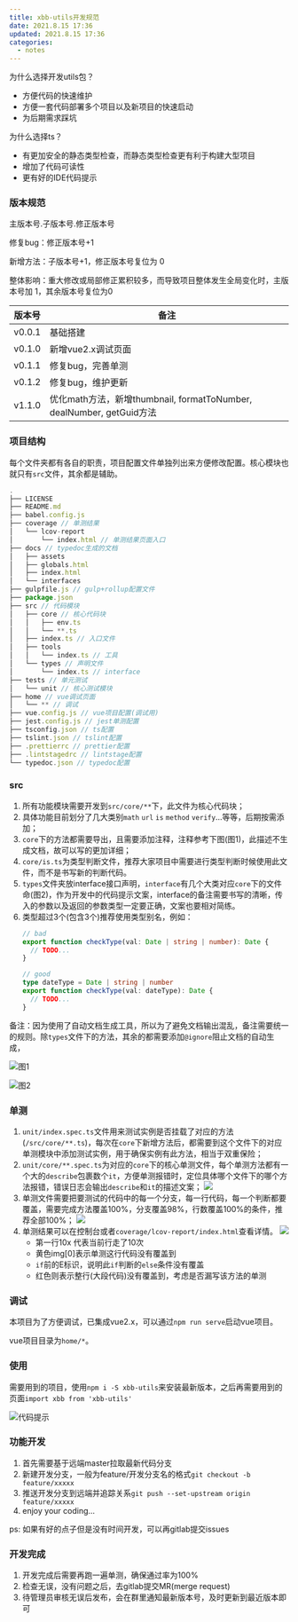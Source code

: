 ```yaml
---
title: xbb-utils开发规范
date: 2021.8.15 17:36
updated: 2021.8.15 17:36
categories: 
  - notes
---
```

为什么选择开发utils包？

- 方便代码的快速维护
- 方便一套代码部署多个项目以及新项目的快速启动
- 为后期需求踩坑
<!-- more -->
为什么选择ts？

- 有更加安全的静态类型检查，而静态类型检查更有利于构建大型项目
- 增加了代码可读性
- 更有好的IDE代码提示

### 版本规范

主版本号.子版本号.修正版本号

修复bug：修正版本号+1

新增方法：子版本号+1，修正版本号复位为 0

整体影响：重大修改或局部修正累积较多，而导致项目整体发生全局变化时，主版本号加 1，其余版本号复位为0

|版本号|备注|
|---|---|
|v0.0.1|基础搭建|
|v0.1.0|新增vue2.x调试页面|
|v0.1.1|修复bug，完善单测|
|v0.1.2|修复bug，维护更新|
|v1.1.0|优化math方法，新增thumbnail, formatToNumber, dealNumber, getGuid方法|



### 项目结构

每个文件夹都有各自的职责，项目配置文件单独列出来方便修改配置。核心模块也就只有`src`文件，其余都是辅助。

```JavaScript
.
├── LICENSE
├── README.md
├── babel.config.js
├── coverage // 单测结果
│   └── lcov-report
│       └── index.html // 单测结果页面入口
├── docs // typedoc生成的文档
│   ├── assets
│   ├── globals.html
│   ├── index.html
│   └── interfaces
├── gulpfile.js // gulp+rollup配置文件
├── package.json
├── src // 代码模块
│   ├── core // 核心代码块
│   │   ├── env.ts
│   │   └── **.ts
│   ├── index.ts // 入口文件
│   ├── tools
│   │   └── index.ts // 工具
│   └── types // 声明文件
│       └── index.ts // interface
├── tests // 单元测试
│   └── unit // 核心测试模块
├── home // vue调试页面
│   └── ** // 调试
├── vue.config.js // vue项目配置(调试用)
├── jest.config.js // jest单测配置
├── tsconfig.json // ts配置
├── tslint.json // tslint配置
├── .prettierrc // prettier配置
├── .lintstagedrc // lintstage配置
└── typedoc.json // typedoc配置

```


### src

1. 所有功能模块需要开发到`src/core/**`下，此文件为核心代码块；
2. 具体功能目前划分了几大类别`math` `url` `is` `method` `verify`...等等，后期按需添加；
3. `core`下的方法都需要导出，且需要添加注释，注释参考下图(图1)，此描述不生成文档，故可以写的更加详细；
4. `core/is.ts`为类型判断文件，推荐大家项目中需要进行类型判断时候使用此文件，而不是书写新的判断代码。
5. `types`文件夹放interface接口声明，`interface`有几个大类对应`core`下的文件命(图2)，作为开发中的代码提示文案，interface的备注需要书写的清晰，传入的参数以及返回的参数类型一定要正确，文案也要相对简练。
6. 类型超过3个(包含3个)推荐使用类型别名，例如：
	```TypeScript
	// bad
	export function checkType(val: Date | string | number): Date {
	  // TODO...
	}
	
	// good
	type dateType = Date | string | number
	export function checkType(val: dateType): Date {
	  // TODO...
	}
	```
	

备注：因为使用了自动文档生成工具，所以为了避免文档输出混乱，备注需要统一的规则。除`types`文件下的方法，其余的都需要添加`@ignore`阻止文档的自动生成，

![图1](https://yahuiimg.oss-cn-hangzhou.aliyuncs.com/202112221047229.png)

![图2](https://yahuiimg.oss-cn-hangzhou.aliyuncs.com/202112221047515.png)

### 单测

1. `unit/index.spec.ts`文件用来测试实例是否挂载了对应的方法(`/src/core/**.ts`)，每次在`core`下新增方法后，都需要到这个文件下的对应单测模块中添加测试实例，用于确保实例有此方法，相当于双重保险；
2. `unit/core/**.spec.ts`为对应的`core`下的核心单测文件，每个单测方法都有一个大的`describe`包裹数个`it`，方便单测报错时，定位具体哪个文件下的哪个方法报错，错误日志会输出`describe`和`it`的描述文案；
	![](https://yahuiimg.oss-cn-hangzhou.aliyuncs.com/202112221047549.png)
3. 单测文件需要把要测试的代码中的每一个分支，每一行代码，每一个判断都要覆盖，需要完成方法覆盖100%，分支覆盖98%，行数覆盖100%的条件，推荐全部100%；
	![](https://yahuiimg.oss-cn-hangzhou.aliyuncs.com/202112221047925.png)
4. 单测结果可以在控制台或者`coverage/lcov-report/index.html`查看详情。
	![](https://yahuiimg.oss-cn-hangzhou.aliyuncs.com/202112221047418.png)
	- 第一行10x 代表当前行走了10次
	- 黄色img[0]表示单测这行代码没有覆盖到
	- `if`前的E标识，说明此`if`判断的`else`条件没有覆盖
	- 红色则表示整行(大段代码)没有覆盖到，考虑是否漏写该方法的单测

### 调试

本项目为了方便调试，已集成vue2.x，可以通过`npm run serve`启动vue项目。

vue项目目录为`home/*`。

### 使用

需要用到的项目，使用`npm i -S xbb-utils`来安装最新版本，之后再需要用到的页面`import xbb from 'xbb-utils'`

![代码提示](https://yahuiimg.oss-cn-hangzhou.aliyuncs.com/202112221047096.png)

### 功能开发

1. 首先需要基于远端master拉取最新代码分支
2. 新建开发分支，一般为feature/开发分支名的格式`git checkout -b feature/xxxxx`
3. 推送开发分支到远端并追踪关系`git push --set-upstream origin feature/xxxxx`
4. enjoy your coding...

ps: 如果有好的点子但是没有时间开发，可以再gitlab提交issues

### 开发完成

1. 开发完成后需要再跑一遍单测，确保通过率为100%
2. 检查无误，没有问题之后，去gitlab提交MR(merge request)
3. 待管理员审核无误后发布，会在群里通知最新版本号，及时更新到最近版本即可




